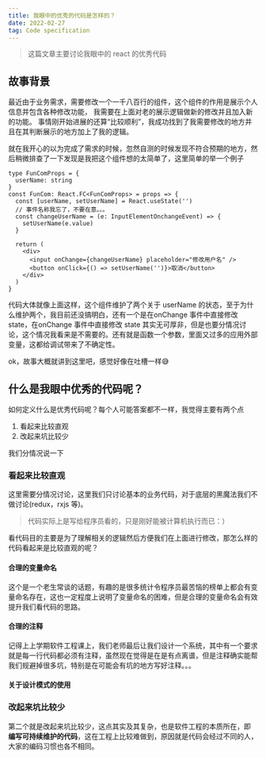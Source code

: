 ```yaml
---
title: 我眼中的优秀的代码是怎样的？
date: 2022-02-27
tag: Code specification
---
```


> 这篇文章主要讨论我眼中的 react 的优秀代码



## 故事背景

最近由于业务需求，需要修改一个一千八百行的组件，这个组件的作用是展示个人信息并包含各种修改功能， 我需要在上面对老的展示逻辑做新的修改并且加入新的功能。
事情刚开始进展的还算“比较顺利”，我成功找到了我需要修改的地方并且在其判断展示的地方加上了我的逻辑。

就在我开心的以为完成了需求的时候，忽然自测的时候发现不符合预期的地方，然后稍微排查了一下发现是我把这个组件想的太简单了，这里简单的举一个例子

```tsx
type FunComProps = {
  userName: string
}
const FunCom: React.FC<FunComProps> = props => {
  const [userName, setUserName] = React.useState('')
  // 事件名称我忘了，不要在意。。。
  const changeUserName = (e: InputElementOnchangeEvent) => {
    setUserName(e.value)
  }
  
  return (
    <div>
      <input onChange={changeUserName} placeholder="修改用户名" />
      <button onClick={() => setUserName('')}>取消</button>
    </div>
  )
}
```

代码大体就像上面这样，这个组件维护了两个关于 userName 的状态，至于为什么维护两个，我目前还没搞明白，还有一个是在onChange 事件中直接修改 state，在onChange 事件中直接修改 state 其实无可厚非，但是也要分情况讨论，这个情况我看来是不需要的。还有就是函数一个参数，里面又过多的应用外部变量，这都给调试带来了不确定性。

ok，故事大概就讲到这里吧，感觉好像在吐槽一样😅



## 什么是我眼中优秀的代码呢？

如何定义什么是优秀代码呢？每个人可能答案都不一样，我觉得主要有两个点

1. 看起来比较直观
2. 改起来坑比较少

我们分情况说一下

### 看起来比较直观

这里需要分情况讨论，这里我们只讨论基本的业务代码，对于底层的黑魔法我们不做讨论(redux，rxjs 等)。

> 代码实际上是写给程序员看的，只是刚好能被计算机执行而已：）

看代码目的主要是为了理解相关的逻辑然后方便我们在上面进行修改，那怎么样的代码看起来是比较直观的呢？

#### 合理的变量命名

这个是一个老生常谈的话题，有趣的是很多统计令程序员最苦恼的榜单上都会有变量命名存在，这也一定程度上说明了变量命名的困难，但是合理的变量命名会有效提升我们看代码的思路。



#### 合理的注释

记得上上学期软件工程课上，我们老师最后让我们设计一个系统，其中有一个要求就是每一行代码都必须有注释，虽然现在觉得是在是有点离谱，但是注释确实能帮我们规避掉很多坑，特别是在可能会有坑的地方写好注释。。。



#### 关于设计模式的使用



### 改起来坑比较少

第二个就是改起来坑比较少，这点其实及其复杂，也是软件工程的本质所在，即 **编写可持续维护的代码**，这在工程上比较难做到，原因就是代码会经过不同的人，大家的编码习惯也各不相同。
